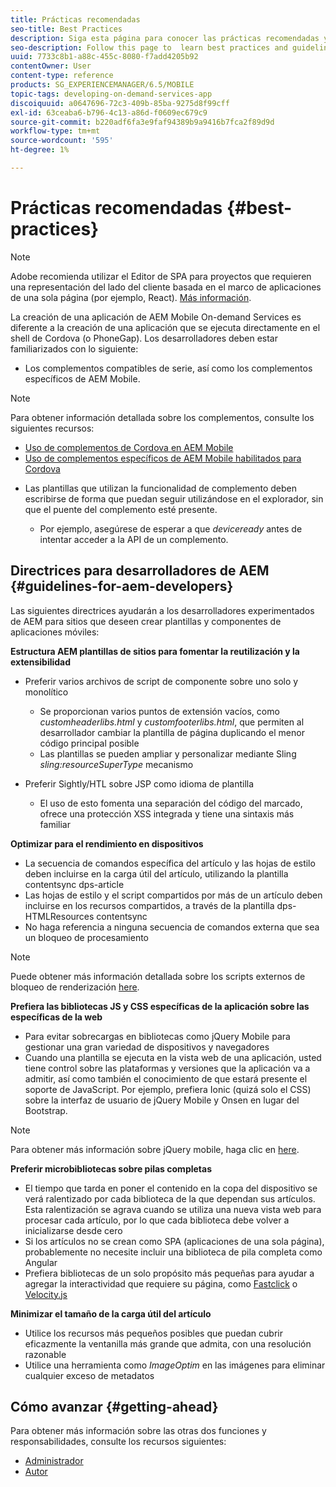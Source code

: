 ```yaml
---
title: Prácticas recomendadas
seo-title: Best Practices
description: Siga esta página para conocer las prácticas recomendadas y las directrices que ayudarán a los desarrolladores experimentados de AEM para sitios, que desean crear plantillas y componentes para aplicaciones móviles.
seo-description: Follow this page to  learn best practices and guidelines that will help experienced AEM developers for sites, who want to build mobile app templates and components.
uuid: 7733c8b1-a88c-455c-8080-f7add4205b92
contentOwner: User
content-type: reference
products: SG_EXPERIENCEMANAGER/6.5/MOBILE
topic-tags: developing-on-demand-services-app
discoiquuid: a0647696-72c3-409b-85ba-9275d8f99cff
exl-id: 63ceaba6-b796-4c13-a86d-f0609ec679c9
source-git-commit: b220adf6fa3e9faf94389b9a9416b7fca2f89d9d
workflow-type: tm+mt
source-wordcount: '595'
ht-degree: 1%

---
```


# Prácticas recomendadas {#best-practices}

>[!NOTE]
>
>Adobe recomienda utilizar el Editor de SPA para proyectos que requieren una representación del lado del cliente basada en el marco de aplicaciones de una sola página (por ejemplo, React). [Más información](/help/sites-developing/spa-overview.md).

La creación de una aplicación de AEM Mobile On-demand Services es diferente a la creación de una aplicación que se ejecuta directamente en el shell de Cordova (o PhoneGap). Los desarrolladores deben estar familiarizados con lo siguiente:

* Los complementos compatibles de serie, así como los complementos específicos de AEM Mobile.

>[!NOTE]
>
>Para obtener información detallada sobre los complementos, consulte los siguientes recursos:
>
>* [Uso de complementos de Cordova en AEM Mobile](https://helpx.adobe.com/digital-publishing-solution/help/cordova-api.html)
>* [Uso de complementos específicos de AEM Mobile habilitados para Cordova](https://helpx.adobe.com/digital-publishing-solution/help/app-runtime-api.html)
>


* Las plantillas que utilizan la funcionalidad de complemento deben escribirse de forma que puedan seguir utilizándose en el explorador, sin que el puente del complemento esté presente.

   * Por ejemplo, asegúrese de esperar a que *deviceready* antes de intentar acceder a la API de un complemento.

## Directrices para desarrolladores de AEM {#guidelines-for-aem-developers}

Las siguientes directrices ayudarán a los desarrolladores experimentados de AEM para sitios que deseen crear plantillas y componentes de aplicaciones móviles:

**Estructura AEM plantillas de sitios para fomentar la reutilización y la extensibilidad**

* Preferir varios archivos de script de componente sobre uno solo y monolítico

   * Se proporcionan varios puntos de extensión vacíos, como *customheaderlibs.html* y *customfooterlibs.html*, que permiten al desarrollador cambiar la plantilla de página duplicando el menor código principal posible
   * Las plantillas se pueden ampliar y personalizar mediante Sling *sling:resourceSuperType* mecanismo

* Preferir Sightly/HTL sobre JSP como idioma de plantilla

   * El uso de esto fomenta una separación del código del marcado, ofrece una protección XSS integrada y tiene una sintaxis más familiar

**Optimizar para el rendimiento en dispositivos**

* La secuencia de comandos específica del artículo y las hojas de estilo deben incluirse en la carga útil del artículo, utilizando la plantilla contentsync dps-article
* Las hojas de estilo y el script compartidos por más de un artículo deben incluirse en los recursos compartidos, a través de la plantilla dps-HTMLResources contentsync
* No haga referencia a ninguna secuencia de comandos externa que sea un bloqueo de procesamiento

>[!NOTE]
>
>Puede obtener más información detallada sobre los scripts externos de bloqueo de renderización [here](https://developers.google.com/speed/docs/insights/BlockingJS).

**Prefiera las bibliotecas JS y CSS específicas de la aplicación sobre las específicas de la web**

* Para evitar sobrecargas en bibliotecas como jQuery Mobile para gestionar una gran variedad de dispositivos y navegadores
* Cuando una plantilla se ejecuta en la vista web de una aplicación, usted tiene control sobre las plataformas y versiones que la aplicación va a admitir, así como también el conocimiento de que estará presente el soporte de JavaScript. Por ejemplo, prefiera Ionic (quizá solo el CSS) sobre la interfaz de usuario de jQuery Mobile y Onsen en lugar del Bootstrap.

>[!NOTE]
>
>Para obtener más información sobre jQuery mobile, haga clic en [here](https://jquerymobile.com/browser-support/1.4/).

**Preferir microbibliotecas sobre pilas completas**

* El tiempo que tarda en poner el contenido en la copa del dispositivo se verá ralentizado por cada biblioteca de la que dependan sus artículos. Esta ralentización se agrava cuando se utiliza una nueva vista web para procesar cada artículo, por lo que cada biblioteca debe volver a inicializarse desde cero
* Si los artículos no se crean como SPA (aplicaciones de una sola página), probablemente no necesite incluir una biblioteca de pila completa como Angular
* Prefiera bibliotecas de un solo propósito más pequeñas para ayudar a agregar la interactividad que requiere su página, como [Fastclick](https://github.com/ftlabs/fastclick) o [Velocity.js](https://velocityjs.org)

**Minimizar el tamaño de la carga útil del artículo**

* Utilice los recursos más pequeños posibles que puedan cubrir eficazmente la ventanilla más grande que admita, con una resolución razonable
* Utilice una herramienta como *ImageOptim* en las imágenes para eliminar cualquier exceso de metadatos

## Cómo avanzar {#getting-ahead}

Para obtener más información sobre las otras dos funciones y responsabilidades, consulte los recursos siguientes:

* [Administrador](/help/mobile/aem-mobile.md)
* [Autor](/help/mobile/aem-mobile-on-demand.md)

